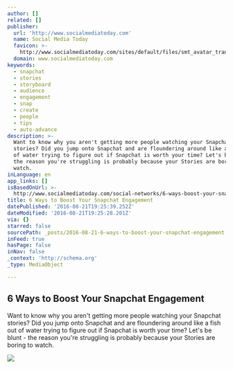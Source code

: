 ```yaml
---
author: []
related: []
publisher:
  url: 'http://www.socialmediatoday.com'
  name: Social Media Today
  favicon: >-
    http://www.socialmediatoday.com/sites/default/files/smt_avatar_transparent.png
  domain: www.socialmediatoday.com
keywords:
  - snapchat
  - stories
  - storyboard
  - audience
  - engagement
  - snap
  - create
  - people
  - tips
  - auto-advance
description: >-
  Want to know why you aren't getting more people watching your Snapchat
  stories? Did you jump onto Snapchat and are floundering around like a fish out
  of water trying to figure out if Snapchat is worth your time? Let's be blunt -
  the reason you're struggling is probably because your Stories are boring to
  watch.
inLanguage: en
app_links: []
isBasedOnUrl: >-
  http://www.socialmediatoday.com/social-networks/6-ways-boost-your-snapchat-engagement
title: 6 Ways to Boost Your Snapchat Engagement
datePublished: '2016-08-21T19:25:39.252Z'
dateModified: '2016-08-21T19:25:28.201Z'
via: {}
starred: false
sourcePath: _posts/2016-08-21-6-ways-to-boost-your-snapchat-engagement.md
inFeed: true
hasPage: false
inNav: false
_context: 'http://schema.org'
_type: MediaObject

---
```

<article style=""><h1>6 Ways to Boost Your Snapchat Engagement</h1><p>Want to know why you aren't getting more people watching your Snapchat stories? Did you jump onto Snapchat and are floundering around like a fish out of water trying to figure out if Snapchat is worth your time? Let's be blunt - the reason you're struggling is probably because your Stories are boring to watch.</p><img src="http://www.socialmediatoday.com/sites/default/files/adhutchinson/files/snapchat-ghost(11).png" /></article>